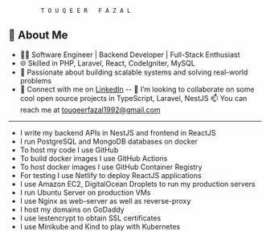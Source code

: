 


             T O U Q E E R   F A Z A L


## 💼 About Me

- 👨‍💻 Software Engineer | Backend Developer | Full-Stack Enthusiast  
- 🌐 Skilled in PHP, Laravel, React, CodeIgniter, MySQL  
- 🧠 Passionate about building scalable systems and solving real-world problems  
- 🔗 Connect with me on [LinkedIn](https://linkedin.com/in/touqeerfazal)
-- 👯 I’m looking to collaborate on some cool open source projects in TypeScript, Laravel, NestJS
📫 You can reach me at touqeerfazal1992@gmail.com
---


- I write my backend APIs in NestJS and frontend in ReactJS
- I run PostgreSQL and MongoDB databases on docker
- To host my code I use GitHub
- To build docker images I use GitHub Actions
- To host docker images I use GitHub Container Registry
- For testing I use Netlify to deploy ReactJS applications
- I use Amazon EC2, DigitalOcean Droplets to run my production servers
- I run Ubuntu Server on production VMs
- I use Nginx as web-server as well as reverse-proxy
- I host my domains on GoDaddy
- I use lestencrypt to obtain SSL certificates
- I use Minikube and Kind to play with Kubernetes

